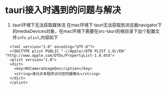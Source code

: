 # tauri接入时遇到的问题与解决

1. tauri环境下无法获取媒体流
在mac环境下 tauri无法获取到浏览器navigator下的mediaDevices对象，在mac环境下需要在src-tauri的根目录下加个配置文件`info.plist`,内容如下
```plist
  <?xml version="1.0" encoding="UTF-8"?>
  <!DOCTYPE plist PUBLIC "-//Apple//DTD PLIST 1.0//EN" "http://www.apple.com/DTDs/PropertyList-1.0.dtd">
  <plist version="1.0">
  <dict>
    <key>NSCameraUsageDescription</key>
    <string>请允许本程序访问您的摄像头</string>
  </dict>
  </plist>
```
